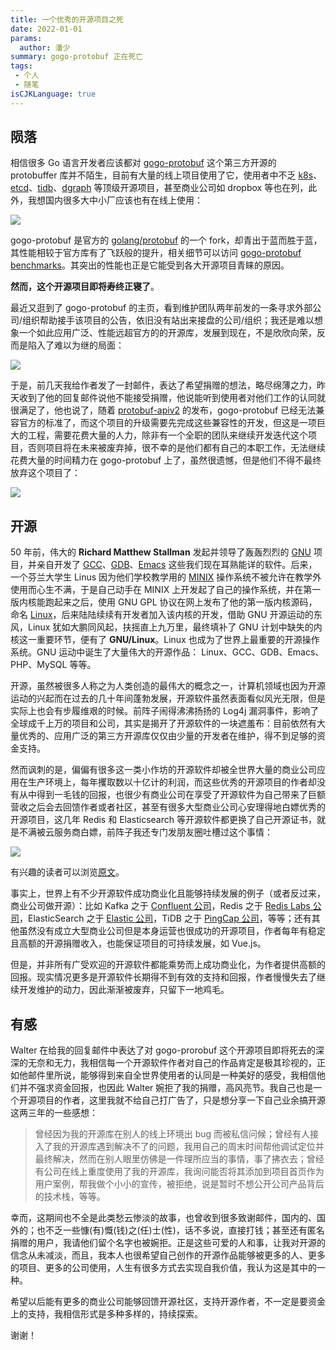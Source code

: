 ```yaml
---
title: 一个优秀的开源项目之死
date: 2022-01-01
params:
  author: 潘少
summary: gogo-protobuf 正在死亡
tags:
 - 个人
 - 随笔
isCJKLanguage: true
---
```


## 陨落

相信很多 Go 语言开发者应该都对 [gogo-protobuf](https://github.com/gogo/protobuf) 这个第三方开源的 protobuffer 库并不陌生，目前有大量的线上项目使用了它，使用者中不乏 [k8s](https://github.com/kubernetes/kubernetes)、[etcd](https://github.com/etcd-io/etcd)、[tidb](https://github.com/pingcap/tidb)、[dgraph](https://github.com/dgraph-io/dgraph) 等顶级开源项目，甚至商业公司如 dropbox 等也在列，此外，我想国内很多大中小厂应该也有在线上使用：

![](https://res.strikefreedom.top/static_res/blog/figures/st1640960975.PNG)

gogo-protobuf 是官方的 [golang/protobuf](https://github.com/golang/protobuf) 的一个 fork，却青出于蓝而胜于蓝，其性能相较于官方库有了飞跃般的提升，相关细节可以访问 [gogo-protobuf benchmarks](https://github.com/gogo/protobuf/blob/master/bench.md)。其突出的性能也正是它能受到各大开源项目青睐的原因。

**然而，这个开源项目即将寿终正寝了**。

最近又逛到了 gogo-protobuf 的主页，看到维护团队两年前发的一条寻求外部公司/组织帮助接手该项目的公告，依旧没有站出来接盘的公司/组织；我还是难以想象一个如此应用广泛、性能远超官方的的开源库，发展到现在，不是欣欣向荣，反而是陷入了难以为继的局面：

![](https://res.strikefreedom.top/static_res/blog/figures/st1640960004.PNG)

于是，前几天我给作者发了一封邮件，表达了希望捐赠的想法，略尽绵薄之力，昨天收到了他的回复邮件说他不能接受捐赠，他说能听到使用者对他们工作的认同就很满足了，他也说了，随着 [protobuf-apiv2](https://blog.golang.org/protobuf-apiv2) 的发布，gogo-protobuf 已经无法兼容官方的标准了，而这个项目的升级需要先完成这些兼容性的开发，但这是一项巨大的工程，需要花费大量的人力，除非有一个全职的团队来继续开发迭代这个项目，否则项目将在未来被废弃掉，很不幸的是他们都有自己的本职工作，无法继续花费大量的时间精力在 gogo-protobuf 上了，虽然很遗憾，但是他们不得不最终放弃这个项目了：

![](https://res.strikefreedom.top/static_res/blog/figures/st1640970709.jpg)

## 开源

50 年前，伟大的 **Richard Matthew Stallman** 发起并领导了轰轰烈烈的 [GNU](https://www.gnu.org/) 项目，并亲自开发了 [GCC](https://en.wikipedia.org/wiki/GNU_Compiler_Collection)、[GDB](https://en.wikipedia.org/wiki/GNU_Debugger)、[Emacs](https://en.wikipedia.org/wiki/Emacs) 这些我们现在耳熟能详的软件。后来，一个芬兰大学生 Linus 因为他们学校教学用的 [MINIX](https://en.wikipedia.org/wiki/Minix) 操作系统不被允许在教学外使用而心生不满，于是自己动手在 MINIX 上开发起了自己的操作系统，并在第一版内核能跑起来之后，使用 GNU GPL 协议在网上发布了他的第一版内核源码，命名 [Linux](https://en.wikipedia.org/wiki/Linux)，后来陆陆续续有开发者加入该内核的开发，借助 GNU 开源运动的东风，Linux 犹如大鹏同风起，扶摇直上九万里，最终填补了 GNU 计划中缺失的内核这一重要环节，便有了 **GNU/Linux**。Linux 也成为了世界上最重要的开源操作系统。GNU 运动中诞生了大量伟大的开源作品： Linux、GCC、GDB、Emacs、PHP、MySQL 等等。

开源，虽然被很多人称之为人类创造的最伟大的概念之一，计算机领域也因为开源运动的兴起而在过去的几十年间蓬勃发展，开源软件虽然表面看似风光无限，但是实际上也会有步履维艰的时候。前阵子闹得沸沸扬扬的 Log4j 漏洞事件，影响了全球成千上万的项目和公司，其实是揭开了开源软件的一块遮羞布：目前依然有大量优秀的、应用广泛的第三方开源库仅仅由少量的开发者在维护，得不到足够的资金支持。

然而讽刺的是，偏偏有很多这一类小作坊的开源软件却被全世界大量的商业公司应用在生产环境上，每年攫取数以十亿计的利润，而这些优秀的开源项目的作者却没有从中得到一毛钱的回报，也很少有商业公司在享受了开源软件为自己带来了巨额营收之后会去回馈作者或者社区，甚至有很多大型商业公司心安理得地白嫖优秀的开源项目，这几年 Redis 和 Elasticsearch 等开源软件都更换了自己开源证书，就是不满被云服务商白嫖，前阵子我还专门发朋友圈吐槽过这个事情：

![](https://res.strikefreedom.top/static_res/blog/figures/IMG_4780.jpg)

有兴趣的读者可以浏览[原文](https://mp.weixin.qq.com/s/jv_FpFY0bnf12ZLtE1BTBA)。

事实上，世界上有不少开源软件成功商业化且能够持续发展的例子（或者反过来，商业公司做开源）：比如 Kafka 之于 [Confluent 公司](https://www.confluent.io/)，Redis 之于 [Redis Labs 公司](https://redis.com/)，ElasticSearch 之于 [Elastic 公司](https://www.elastic.co/)，TiDB 之于 [PingCap 公司](https://pingcap.com/)，等等；还有其他虽然没有成立大型商业公司但是本身运营也很成功的开源项目，作者每年有稳定且高额的开源捐赠收入，也能保证项目的可持续发展，如 Vue.js。

但是，并非所有广受欢迎的开源软件都能乘势而上成功商业化，为作者提供高额的回报。现实情况更多是开源软件长期得不到有效的支持和回报，作者慢慢失去了继续开发维护的动力，因此渐渐被废弃，只留下一地鸡毛。

## 有感

Walter 在给我的回复邮件中表达了对 gogo-prorobuf 这个开源项目即将死去的深深的无奈和无力，我相信每一个开源软件作者对自己的作品肯定是极其珍视的，正如他邮件里所说，能够得到来自全世界使用者的认同是一种美好的感受，我相信他们并不强求资金回报，也因此 Walter 婉拒了我的捐赠，高风亮节。我自己也是一个开源项目的作者，这里我就不给自己打广告了，只是想分享一下自己业余搞开源这两三年的一些感想：

> 曾经因为我的开源库在别人的线上环境出 bug 而被私信问候；曾经有人接入了我的开源库遇到解决不了的问题，我用自己的周末时间帮他调试定位并最终解决，然而在别人眼里仿佛是一件理所应当的事情，事了拂衣去；曾经有公司在线上重度使用了我的开源库，我询问能否将其添加到项目首页作为用户案例，帮我做个小小的宣传，被拒绝，说是暂时不想公开公司产品背后的技术栈，等等。

幸而，这期间也不全是此类愁云惨淡的故事，也曾收到很多致谢邮件，国内的、国外的；也不乏一些慷(有)慨(钱)之(任)士(性)，话不多说，直接打钱；甚至还有匿名捐赠的用户，我请他们留个名字也被婉拒。正是这些可爱的人和事，让我对开源的信念从未减淡，而且，我本人也很希望自己创作的开源作品能够被更多的人、更多的项目、更多的公司使用，人生有很多方式去实现自我价值，我认为这是其中的一种。

希望以后能有更多的商业公司能够回馈开源社区，支持开源作者，不一定是要资金上的支持，我相信形式是多种多样的，持续探索。

谢谢！

